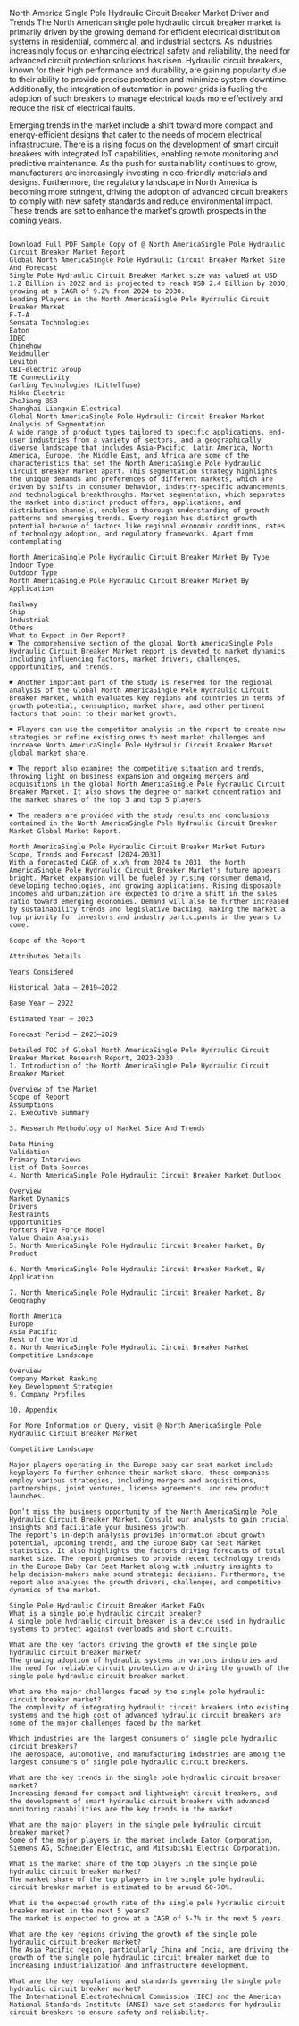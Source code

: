 North America Single Pole Hydraulic Circuit Breaker Market Driver and Trends
The North American single pole hydraulic circuit breaker market is primarily driven by the growing demand for efficient electrical distribution systems in residential, commercial, and industrial sectors. As industries increasingly focus on enhancing electrical safety and reliability, the need for advanced circuit protection solutions has risen. Hydraulic circuit breakers, known for their high performance and durability, are gaining popularity due to their ability to provide precise protection and minimize system downtime. Additionally, the integration of automation in power grids is fueling the adoption of such breakers to manage electrical loads more effectively and reduce the risk of electrical faults.

Emerging trends in the market include a shift toward more compact and energy-efficient designs that cater to the needs of modern electrical infrastructure. There is a rising focus on the development of smart circuit breakers with integrated IoT capabilities, enabling remote monitoring and predictive maintenance. As the push for sustainability continues to grow, manufacturers are increasingly investing in eco-friendly materials and designs. Furthermore, the regulatory landscape in North America is becoming more stringent, driving the adoption of advanced circuit breakers to comply with new safety standards and reduce environmental impact. These trends are set to enhance the market's growth prospects in the coming years.

```

Download Full PDF Sample Copy of @ North AmericaSingle Pole Hydraulic Circuit Breaker Market Report  
Global North AmericaSingle Pole Hydraulic Circuit Breaker Market Size And Forecast
Single Pole Hydraulic Circuit Breaker Market size was valued at USD 1.2 Billion in 2022 and is projected to reach USD 2.4 Billion by 2030, growing at a CAGR of 9.2% from 2024 to 2030.
Leading Players in the North AmericaSingle Pole Hydraulic Circuit Breaker Market
E-T-A
Sensata Technologies
Eaton
IDEC
Chinehow
Weidmuller
Leviton
CBI-electric Group
TE Connectivity
Carling Technologies (Littelfuse)
Nikko Electric
ZheJiang BSB
Shanghai Liangxin Electrical
Global North AmericaSingle Pole Hydraulic Circuit Breaker Market Analysis of Segmentation
A wide range of product types tailored to specific applications, end-user industries from a variety of sectors, and a geographically diverse landscape that includes Asia-Pacific, Latin America, North America, Europe, the Middle East, and Africa are some of the characteristics that set the North AmericaSingle Pole Hydraulic Circuit Breaker Market apart. This segmentation strategy highlights the unique demands and preferences of different markets, which are driven by shifts in consumer behavior, industry-specific advancements, and technological breakthroughs. Market segmentation, which separates the market into distinct product offers, applications, and distribution channels, enables a thorough understanding of growth patterns and emerging trends. Every region has distinct growth potential because of factors like regional economic conditions, rates of technology adoption, and regulatory frameworks. Apart from contemplating

North AmericaSingle Pole Hydraulic Circuit Breaker Market By Type
Indoor Type
Outdoor Type
North AmericaSingle Pole Hydraulic Circuit Breaker Market By Application

Railway
Ship
Industrial
Others
What to Expect in Our Report?
☛ The comprehensive section of the global North AmericaSingle Pole Hydraulic Circuit Breaker Market report is devoted to market dynamics, including influencing factors, market drivers, challenges, opportunities, and trends.

☛ Another important part of the study is reserved for the regional analysis of the Global North AmericaSingle Pole Hydraulic Circuit Breaker Market, which evaluates key regions and countries in terms of growth potential, consumption, market share, and other pertinent factors that point to their market growth.

☛ Players can use the competitor analysis in the report to create new strategies or refine existing ones to meet market challenges and increase North AmericaSingle Pole Hydraulic Circuit Breaker Market global market share.

☛ The report also examines the competitive situation and trends, throwing light on business expansion and ongoing mergers and acquisitions in the global North AmericaSingle Pole Hydraulic Circuit Breaker Market. It also shows the degree of market concentration and the market shares of the top 3 and top 5 players.

☛ The readers are provided with the study results and conclusions contained in the North AmericaSingle Pole Hydraulic Circuit Breaker Market Global Market Report.

North AmericaSingle Pole Hydraulic Circuit Breaker Market Future Scope, Trends and Forecast [2024-2031]
With a forecasted CAGR of x.x% from 2024 to 2031, the North AmericaSingle Pole Hydraulic Circuit Breaker Market's future appears bright. Market expansion will be fueled by rising consumer demand, developing technologies, and growing applications. Rising disposable incomes and urbanization are expected to drive a shift in the sales ratio toward emerging economies. Demand will also be further increased by sustainability trends and legislative backing, making the market a top priority for investors and industry participants in the years to come.

Scope of the Report

Attributes Details

Years Considered

Historical Data – 2019–2022

Base Year – 2022

Estimated Year – 2023

Forecast Period – 2023–2029

Detailed TOC of Global North AmericaSingle Pole Hydraulic Circuit Breaker Market Research Report, 2023-2030
1. Introduction of the North AmericaSingle Pole Hydraulic Circuit Breaker Market

Overview of the Market
Scope of Report
Assumptions
2. Executive Summary

3. Research Methodology of Market Size And Trends

Data Mining
Validation
Primary Interviews
List of Data Sources
4. North AmericaSingle Pole Hydraulic Circuit Breaker Market Outlook

Overview
Market Dynamics
Drivers
Restraints
Opportunities
Porters Five Force Model
Value Chain Analysis
5. North AmericaSingle Pole Hydraulic Circuit Breaker Market, By Product

6. North AmericaSingle Pole Hydraulic Circuit Breaker Market, By Application

7. North AmericaSingle Pole Hydraulic Circuit Breaker Market, By Geography

North America
Europe
Asia Pacific
Rest of the World
8. North AmericaSingle Pole Hydraulic Circuit Breaker Market Competitive Landscape

Overview
Company Market Ranking
Key Development Strategies
9. Company Profiles

10. Appendix

For More Information or Query, visit @ North AmericaSingle Pole Hydraulic Circuit Breaker Market

Competitive Landscape

Major players operating in the Europe baby car seat market include keyplayers To further enhance their market share, these companies employ various strategies, including mergers and acquisitions, partnerships, joint ventures, license agreements, and new product launches.

Don’t miss the business opportunity of the North AmericaSingle Pole Hydraulic Circuit Breaker Market. Consult our analysts to gain crucial insights and facilitate your business growth.
The report's in-depth analysis provides information about growth potential, upcoming trends, and the Europe Baby Car Seat Market statistics. It also highlights the factors driving forecasts of total market size. The report promises to provide recent technology trends in the Europe Baby Car Seat Market along with industry insights to help decision-makers make sound strategic decisions. Furthermore, the report also analyses the growth drivers, challenges, and competitive dynamics of the market.

Single Pole Hydraulic Circuit Breaker Market FAQs
What is a single pole hydraulic circuit breaker?
A single pole hydraulic circuit breaker is a device used in hydraulic systems to protect against overloads and short circuits.

What are the key factors driving the growth of the single pole hydraulic circuit breaker market?
The growing adoption of hydraulic systems in various industries and the need for reliable circuit protection are driving the growth of the single pole hydraulic circuit breaker market.

What are the major challenges faced by the single pole hydraulic circuit breaker market?
The complexity of integrating hydraulic circuit breakers into existing systems and the high cost of advanced hydraulic circuit breakers are some of the major challenges faced by the market.

Which industries are the largest consumers of single pole hydraulic circuit breakers?
The aerospace, automotive, and manufacturing industries are among the largest consumers of single pole hydraulic circuit breakers.

What are the key trends in the single pole hydraulic circuit breaker market?
Increasing demand for compact and lightweight circuit breakers, and the development of smart hydraulic circuit breakers with advanced monitoring capabilities are the key trends in the market.

What are the major players in the single pole hydraulic circuit breaker market?
Some of the major players in the market include Eaton Corporation, Siemens AG, Schneider Electric, and Mitsubishi Electric Corporation.

What is the market share of the top players in the single pole hydraulic circuit breaker market?
The market share of the top players in the single pole hydraulic circuit breaker market is estimated to be around 60-70%.

What is the expected growth rate of the single pole hydraulic circuit breaker market in the next 5 years?
The market is expected to grow at a CAGR of 5-7% in the next 5 years.

What are the key regions driving the growth of the single pole hydraulic circuit breaker market?
The Asia Pacific region, particularly China and India, are driving the growth of the single pole hydraulic circuit breaker market due to increasing industrialization and infrastructure development.

What are the key regulations and standards governing the single pole hydraulic circuit breaker market?
The International Electrotechnical Commission (IEC) and the American National Standards Institute (ANSI) have set standards for hydraulic circuit breakers to ensure safety and reliability.
